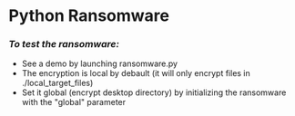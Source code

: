 <h1>Python Ransomware</h1>

<h3><i>To test the ransomware:</i></h3>
<ul>
    <li>See a demo by launching ransomware.py</li>
    <li>The encryption is local by debault (it will only encrypt files in ./local_target_files)</li>
    <li>Set it global (encrypt desktop directory) by initializing the ransomware with the "global" parameter</li>
</ul>